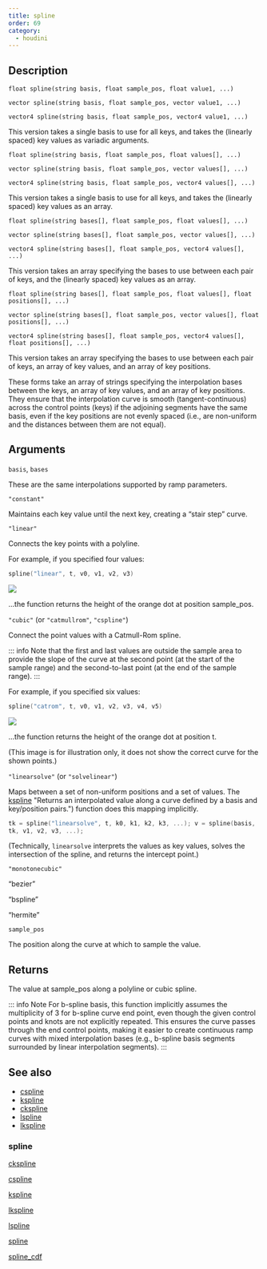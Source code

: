 ```yaml
---
title: spline
order: 69
category:
  - houdini
---
```


## Description

`float spline(string basis, float sample_pos, float value1, ...)`

`vector spline(string basis, float sample_pos, vector value1, ...)`

`vector4 spline(string basis, float sample_pos, vector4 value1, ...)`

This version takes a single basis to use for all keys, and takes the (linearly
spaced) key values as variadic arguments.

`float spline(string basis, float sample_pos, float values[], ...)`

`vector spline(string basis, float sample_pos, vector values[], ...)`

`vector4 spline(string basis, float sample_pos, vector4 values[], ...)`

This version takes a single basis to use for all keys, and takes the (linearly
spaced) key values as an array.

`float spline(string bases[], float sample_pos, float values[], ...)`

`vector spline(string bases[], float sample_pos, vector values[], ...)`

`vector4 spline(string bases[], float sample_pos, vector4 values[], ...)`

This version takes an array specifying the bases to use between each pair of
keys, and the (linearly spaced) key values as an array.

`float spline(string bases[], float sample_pos, float values[], float positions[], ...)`

`vector spline(string bases[], float sample_pos, vector values[], float positions[], ...)`

`vector4 spline(string bases[], float sample_pos, vector4 values[], float positions[], ...)`

This version takes an array specifying the bases to use between each pair of
keys, an array of key values, and an array of key positions.

These forms take an array of strings specifying the interpolation bases
between the keys, an array of key values, and an array of key positions. They
ensure that the interpolation curve is smooth (tangent-continuous) across the
control points (keys) if the adjoining segments have the same basis, even if
the key positions are not evenly spaced (i.e., are non-uniform and the
distances between them are not equal).

## Arguments

`basis`, `bases`

These are the same interpolations supported by ramp parameters.

`"constant"`

Maintains each key value until the next key, creating a “stair step” curve.

`"linear"`

Connects the key points with a polyline.

For example, if you specified four values:

```c
spline("linear", t, v0, v1, v2, v3)
```

![](../../images/vex/spline_linear.svg)

…the function returns the height of the orange dot at position sample_pos.

`"cubic"` (or `"catmullrom"`, `"cspline"`)

Connect the point values with a Catmull-Rom spline.

::: info Note
that the first and last values are outside the sample area to provide the
slope of the curve at the second point (at the start of the sample range) and
the second-to-last point (at the end of the sample range).
:::

For example, if you specified six values:

```c
spline("catrom", t, v0, v1, v2, v3, v4, v5)
```

![](../../images/vex/spline_catrom.svg)

…the function returns the height of the orange dot at position t.

(This image is for illustration only, it does not show the correct curve for
the shown points.)

`"linearsolve"` (or `"solvelinear"`)

Maps between a set of non-uniform positions and a set of values. The
[kspline](kspline.html) "Returns an interpolated value along a curve defined by
a basis and key/position pairs.") function does this mapping implicitly.

```c
tk = spline("linearsolve", t, k0, k1, k2, k3, ...); v = spline(basis,
tk, v1, v2, v3, ...);
```

(Technically, `linearsolve` interprets the values as key values, solves the
intersection of the spline, and returns the intercept point.)

`"monotonecubic"`

“bezier”

“bspline”

“hermite”

`sample_pos`

The position along the curve at which to sample the value.

## Returns

The value at sample_pos along a polyline or cubic spline.

::: info Note
For b-spline basis, this function implicitly assumes the multiplicity of 3 for
b-spline curve end point, even though the given control points and knots are
not explicitly repeated. This ensures the curve passes through the end control
points, making it easier to create continuous ramp curves with mixed
interpolation bases (e.g., b-spline basis segments surrounded by linear
interpolation segments).
:::

## See also

- [cspline](cspline.html)
- [kspline](kspline.html)
- [ckspline](ckspline.html)
- [lspline](lspline.html)
- [lkspline](lkspline.html)

### spline

[ckspline](ckspline.html)

[cspline](cspline.html)

[kspline](kspline.html)

[lkspline](lkspline.html)

[lspline](lspline.html)

[spline](spline.html)

[spline_cdf](spline_cdf.html)
